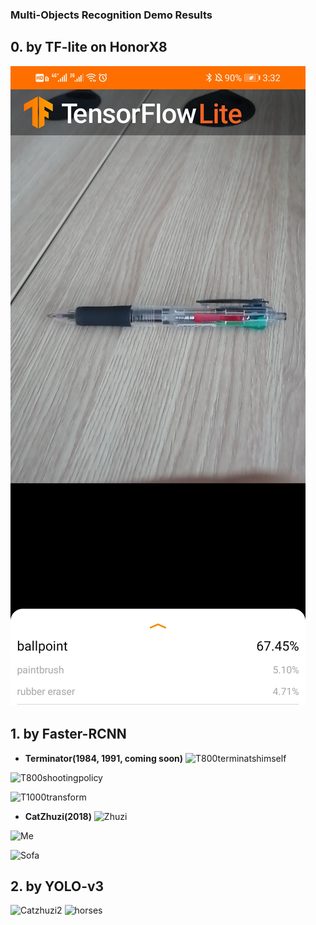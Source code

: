 
### **Multi-Objects Recognition Demo Results**

## 0. by TF-lite on HonorX8
![Ballpoint](https://github.com/mikelu-shanghai/mikelu-shanghai.github.io/blob/master/Multi-Objects%20Recognition/ObjectDetectionbyTF-lite.jpg)


## 1. by Faster-RCNN

- **Terminator(1984, 1991, coming soon)**
![T800terminatshimself](https://raw.githubusercontent.com/mikelu-shanghai/mikelu-shanghai.github.io/master/Multi-Objects%20Recognition/byFaster-RCNN/terminator-1.png)

![T800shootingpolicy](https://raw.githubusercontent.com/mikelu-shanghai/mikelu-shanghai.github.io/master/Multi-Objects%20Recognition/byFaster-RCNN/terminator-2.png)

![T1000transform](https://raw.githubusercontent.com/mikelu-shanghai/mikelu-shanghai.github.io/master/Multi-Objects%20Recognition/byFaster-RCNN/terminator-3.png)

- **CatZhuzi(2018)**
![Zhuzi](https://raw.githubusercontent.com/mikelu-shanghai/mikelu-shanghai.github.io/master/Multi-Objects%20Recognition/byFaster-RCNN/zhuzi%26me-1.png)

![Me](https://raw.githubusercontent.com/mikelu-shanghai/mikelu-shanghai.github.io/master/Multi-Objects%20Recognition/byFaster-RCNN/zhuzi%26me-2.png)

![Sofa](https://raw.githubusercontent.com/mikelu-shanghai/mikelu-shanghai.github.io/master/Multi-Objects%20Recognition/byFaster-RCNN/zhuzi%26me-3.png)


## 2. by YOLO-v3

![Catzhuzi2](https://github.com/mikelu-shanghai/mikelu-shanghai.github.io/blob/master/Multi-Objects%20Recognition/byYOLO-v3/Catzhuzi2.jpg)
![horses](https://github.com/mikelu-shanghai/mikelu-shanghai.github.io/blob/master/Multi-Objects%20Recognition/byYOLO-v3/horses.jpg)


